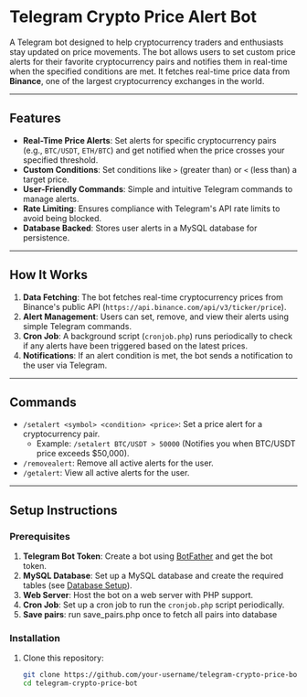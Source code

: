 # Telegram Crypto Price Alert Bot

A Telegram bot designed to help cryptocurrency traders and enthusiasts stay updated on price movements. The bot allows users to set custom price alerts for their favorite cryptocurrency pairs and notifies them in real-time when the specified conditions are met. It fetches real-time price data from **Binance**, one of the largest cryptocurrency exchanges in the world.

---

## Features

- **Real-Time Price Alerts**: Set alerts for specific cryptocurrency pairs (e.g., `BTC/USDT`, `ETH/BTC`) and get notified when the price crosses your specified threshold.
- **Custom Conditions**: Set conditions like `>` (greater than) or `<` (less than) a target price.
- **User-Friendly Commands**: Simple and intuitive Telegram commands to manage alerts.
- **Rate Limiting**: Ensures compliance with Telegram's API rate limits to avoid being blocked.
- **Database Backed**: Stores user alerts in a MySQL database for persistence.

---

## How It Works

1. **Data Fetching**: The bot fetches real-time cryptocurrency prices from Binance's public API (`https://api.binance.com/api/v3/ticker/price`).
2. **Alert Management**: Users can set, remove, and view their alerts using simple Telegram commands.
3. **Cron Job**: A background script (`cronjob.php`) runs periodically to check if any alerts have been triggered based on the latest prices.
4. **Notifications**: If an alert condition is met, the bot sends a notification to the user via Telegram.

---

## Commands

- `/setalert <symbol> <condition> <price>`: Set a price alert for a cryptocurrency pair.
  - Example: `/setalert BTC/USDT > 50000` (Notifies you when BTC/USDT price exceeds $50,000).
- `/removealert`: Remove all active alerts for the user.
- `/getalert`: View all active alerts for the user.

---

## Setup Instructions

### Prerequisites

1. **Telegram Bot Token**: Create a bot using [BotFather](https://core.telegram.org/bots#botfather) and get the bot token.
2. **MySQL Database**: Set up a MySQL database and create the required tables (see [Database Setup](#database-setup)).
3. **Web Server**: Host the bot on a web server with PHP support.
4. **Cron Job**: Set up a cron job to run the `cronjob.php` script periodically.
5. **Save pairs**: run save_pairs.php once to fetch all pairs into database
### Installation

1. Clone this repository:
   ```bash
   git clone https://github.com/your-username/telegram-crypto-price-bot.git
   cd telegram-crypto-price-bot